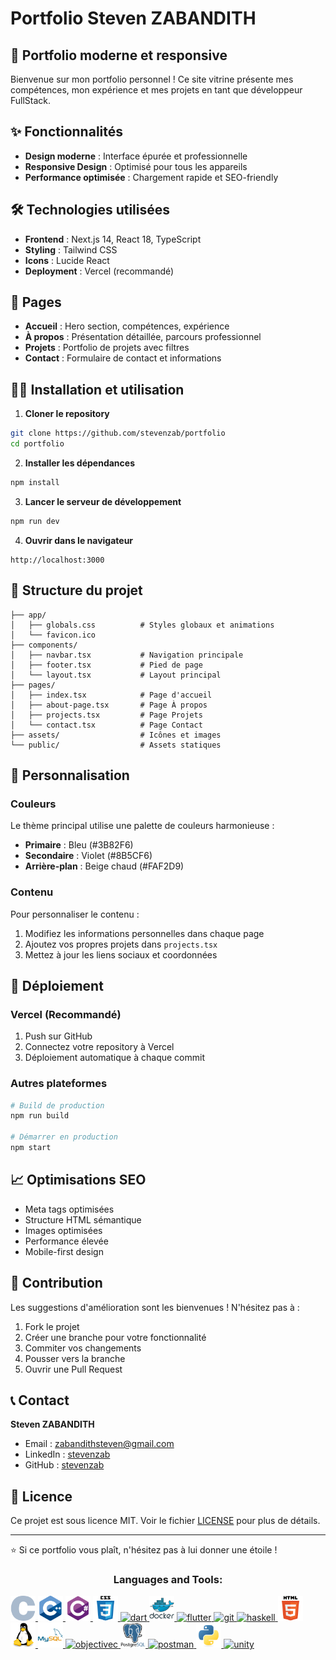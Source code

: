 # Portfolio Steven ZABANDITH

## 🚀 Portfolio moderne et responsive

Bienvenue sur mon portfolio personnel ! Ce site vitrine présente mes compétences, mon expérience et mes projets en tant que développeur FullStack.

## ✨ Fonctionnalités

- **Design moderne** : Interface épurée et professionnelle
- **Responsive Design** : Optimisé pour tous les appareils
- **Performance optimisée** : Chargement rapide et SEO-friendly

## 🛠️ Technologies utilisées

- **Frontend** : Next.js 14, React 18, TypeScript
- **Styling** : Tailwind CSS
- **Icons** : Lucide React
- **Deployment** : Vercel (recommandé)

## 📱 Pages

- **Accueil** : Hero section, compétences, expérience
- **À propos** : Présentation détaillée, parcours professionnel
- **Projets** : Portfolio de projets avec filtres
- **Contact** : Formulaire de contact et informations

## 🏃‍♂️ Installation et utilisation

1. **Cloner le repository**
```bash
git clone https://github.com/stevenzab/portfolio
cd portfolio
```

2. **Installer les dépendances**
```bash
npm install
```

3. **Lancer le serveur de développement**
```bash
npm run dev
```

4. **Ouvrir dans le navigateur**
```
http://localhost:3000
```

## 📁 Structure du projet

```
├── app/
│   ├── globals.css          # Styles globaux et animations
│   └── favicon.ico
├── components/
│   ├── navbar.tsx           # Navigation principale
│   ├── footer.tsx           # Pied de page
│   └── layout.tsx           # Layout principal
├── pages/
│   ├── index.tsx            # Page d'accueil
│   ├── about-page.tsx       # Page À propos
│   ├── projects.tsx         # Page Projets
│   └── contact.tsx          # Page Contact
├── assets/                  # Icônes et images
└── public/                  # Assets statiques
```

## 🎨 Personnalisation

### Couleurs
Le thème principal utilise une palette de couleurs harmonieuse :
- **Primaire** : Bleu (#3B82F6)
- **Secondaire** : Violet (#8B5CF6)
- **Arrière-plan** : Beige chaud (#FAF2D9)

### Contenu
Pour personnaliser le contenu :
1. Modifiez les informations personnelles dans chaque page
2. Ajoutez vos propres projets dans `projects.tsx`
3. Mettez à jour les liens sociaux et coordonnées

## 🚀 Déploiement

### Vercel (Recommandé)
1. Push sur GitHub
2. Connectez votre repository à Vercel
3. Déploiement automatique à chaque commit

### Autres plateformes
```bash
# Build de production
npm run build

# Démarrer en production
npm start
```

## 📈 Optimisations SEO

- Meta tags optimisées
- Structure HTML sémantique
- Images optimisées
- Performance élevée
- Mobile-first design

## 🤝 Contribution

Les suggestions d'amélioration sont les bienvenues ! N'hésitez pas à :
1. Fork le projet
2. Créer une branche pour votre fonctionnalité
3. Commiter vos changements
4. Pousser vers la branche
5. Ouvrir une Pull Request

## 📞 Contact

**Steven ZABANDITH**
- Email : zabandithsteven@gmail.com
- LinkedIn : [stevenzab](https://linkedin.com/in/stevenzab)
- GitHub : [stevenzab](https://github.com/stevenzab)

## 📄 Licence

Ce projet est sous licence MIT. Voir le fichier [LICENSE](LICENSE) pour plus de détails.

---

⭐ Si ce portfolio vous plaît, n'hésitez pas à lui donner une étoile !

<h3 align="center">Languages and Tools:</h3>
<p align="left"> <a href="https://www.cprogramming.com/" target="_blank" rel="noreferrer"> <img src="https://raw.githubusercontent.com/devicons/devicon/master/icons/c/c-original.svg" alt="c" width="40" height="40"/> </a> <a href="https://www.w3schools.com/cpp/" target="_blank" rel="noreferrer"> <img src="https://raw.githubusercontent.com/devicons/devicon/master/icons/cplusplus/cplusplus-original.svg" alt="cplusplus" width="40" height="40"/> </a> <a href="https://www.w3schools.com/cs/" target="_blank" rel="noreferrer"> <img src="https://raw.githubusercontent.com/devicons/devicon/master/icons/csharp/csharp-original.svg" alt="csharp" width="40" height="40"/> </a> <a href="https://www.w3schools.com/css/" target="_blank" rel="noreferrer"> <img src="https://raw.githubusercontent.com/devicons/devicon/master/icons/css3/css3-original-wordmark.svg" alt="css3" width="40" height="40"/> </a> <a href="https://dart.dev" target="_blank" rel="noreferrer"> <img src="https://www.vectorlogo.zone/logos/dartlang/dartlang-icon.svg" alt="dart" width="40" height="40"/> </a> <a href="https://www.docker.com/" target="_blank" rel="noreferrer"> <img src="https://raw.githubusercontent.com/devicons/devicon/master/icons/docker/docker-original-wordmark.svg" alt="docker" width="40" height="40"/> </a> <a href="https://flutter.dev" target="_blank" rel="noreferrer"> <img src="https://www.vectorlogo.zone/logos/flutterio/flutterio-icon.svg" alt="flutter" width="40" height="40"/> </a> <a href="https://git-scm.com/" target="_blank" rel="noreferrer"> <img src="https://www.vectorlogo.zone/logos/git-scm/git-scm-icon.svg" alt="git" width="40" height="40"/> </a> <a href="https://www.haskell.org/" target="_blank" rel="noreferrer"> <img src="https://upload.wikimedia.org/wikipedia/commons/1/1c/Haskell-Logo.svg" alt="haskell" width="40" height="40"/> </a> <a href="https://www.w3.org/html/" target="_blank" rel="noreferrer"> <img src="https://raw.githubusercontent.com/devicons/devicon/master/icons/html5/html5-original-wordmark.svg" alt="html5" width="40" height="40"/> </a> <a href="https://www.linux.org/" target="_blank" rel="noreferrer"> <img src="https://raw.githubusercontent.com/devicons/devicon/master/icons/linux/linux-original.svg" alt="linux" width="40" height="40"/> </a> <a href="https://www.mysql.com/" target="_blank" rel="noreferrer"> <img src="https://raw.githubusercontent.com/devicons/devicon/master/icons/mysql/mysql-original-wordmark.svg" alt="mysql" width="40" height="40"/> </a> <a href="https://developer.apple.com/library/archive/documentation/Cocoa/Conceptual/ProgrammingWithObjectiveC/Introduction/Introduction.html" target="_blank" rel="noreferrer"> <img src="https://www.vectorlogo.zone/logos/apple_objectivec/apple_objectivec-icon.svg" alt="objectivec" width="40" height="40"/> </a> <a href="https://www.postgresql.org" target="_blank" rel="noreferrer"> <img src="https://raw.githubusercontent.com/devicons/devicon/master/icons/postgresql/postgresql-original-wordmark.svg" alt="postgresql" width="40" height="40"/> </a> <a href="https://postman.com" target="_blank" rel="noreferrer"> <img src="https://www.vectorlogo.zone/logos/getpostman/getpostman-icon.svg" alt="postman" width="40" height="40"/> </a> <a href="https://www.python.org" target="_blank" rel="noreferrer"> <img src="https://raw.githubusercontent.com/devicons/devicon/master/icons/python/python-original.svg" alt="python" width="40" height="40"/> </a> <a href="https://unity.com/" target="_blank" rel="noreferrer"> <img src="https://www.vectorlogo.zone/logos/unity3d/unity3d-icon.svg" alt="unity" width="40" height="40"/> </a> </p>
